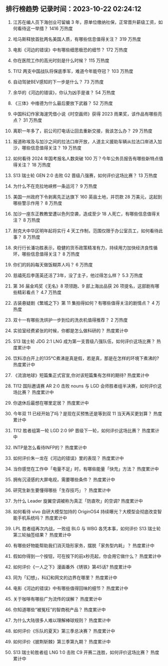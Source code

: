 
## 排行榜趋势 记录时间：2023-10-22 02:24:12
  
  1. 江苏在编人员下海创业可留编 3 年，原单位缴纳社保，正常晋升薪级工资，如何看待这一举措？ 1416 万热度
    
  2. 哈马斯释放首批两名美国人质，有哪些信息值得关注？ 319 万热度
    
  3. 电影《河边的错误》中有哪些细思极恐的细节？ 172 万热度
    
  4. 你在医院工作的高光时刻是什么时候？ 115 万热度
    
  5. TI12 两支中国战队将保底季军，难道今年能夺冠？ 103 万热度
    
  6. 自动驾驶BEV感知的下一步是什么？ 73 万热度
    
  7. 余华的《河边的错误》，你认为凶手是谁？ 54 万热度
    
  8. 《三体》中维德为什么最后要放下武器？ 52 万热度
    
  9. 中国科幻作家海漄凭借小说《时空画师》获得 2023 雨果奖，该作品有哪些亮点？ 31 万热度
    
  10. 离职一年多了，前公司打电话让回去重新交接，我该怎么办？ 29 万热度
    
  11. 报道称埃及与加沙之间的拉法口岸开放，人道主义援助车辆从拉法口岸进入加沙，哪些信息值得关注？ 19 万热度
    
  12. 如何看待 2024 年国考报名人数突破 100 万？今年公务员报告有哪些新特点值得关注？ 18 万热度
    
  13. S13 瑞士轮 GEN 2:0 击败 G2 晋级八强赛，如何评价这场比赛？ 13 万热度
    
  14. 为什么不在克拉地峡修一条运河？ 9 万热度
    
  15. 美国一州政府下令剥离先正达旗下 160 英亩土地，并罚款 28 万美元，这起到哪些警示作用？ 8 万热度
    
  16. 加沙一座东正教教堂遭以色列空袭，造成至少 18 人死亡，有哪些信息值得关注？ 8 万热度
    
  17. 耐克大中华区明年起将实行 4 天工作制，范围仅限于办公室员工，如何看待此事？ 8 万热度
    
  18. 央行行长潘功胜表示，稳健的货币政策精准有力，持续用力加快经济良性循环，哪些信息值得关注？ 8 万热度
    
  19. 你们的妈妈每天做饭糊弄人吗？ 6 万热度
    
  20. 慈禧死后李莲英还活了3年，没了主子，他过得怎么样？ 5.3 万热度
    
  21. 第 36 届金鸡奖《无名》8 项领跑、9 部上海出品获 26 项提名，这部剧有哪些精彩看点？ 4.7 万热度
    
  22. 古装悬疑剧《繁城之下》第 11 集拍得如何？有哪些值得关注的剧情点？ 4 万热度
    
  23. 双十一有哪些洗烘护一步到位的洗衣机值得推荐？ 2 万热度
    
  24. 实验室经费紧张的时候，你都是怎么做科研的？ 热度累计中
    
  25. S13 瑞士轮 JDG 2:1 LNG 成为第一支晋级八强队伍，如何评价这场比赛？ 热度累计中
    
  26. 饮料凉白开上的135℃煮沸是真是假，若是真，那是在怎样的环境下煮沸的? 热度累计中
    
  27. 《流浪地球》短篇集正式官宣,你对该短篇集有怎样的期待? 热度累计中
    
  28. TI12 国际邀请赛 AR 2:0 击败 nouns 与 LGD 会师胜者组半决赛，如何评价这场比赛？ 热度累计中
    
  29. 你退休后最想在哪里定居？ 热度累计中
    
  30. 今年双 11 已经开始了吗？是现在买预售还是等到双 11 当天再买更划算？ 热度累计中
    
  31. TI12 胜者组第一轮 LGD 2:0 9P 晋级下一轮，如何评价这场比赛？ 热度累计中
    
  32. INTP是怎么看待INFP的？ 热度累计中
    
  33. 如何评价朱一龙在《河边的错误》里的表现？ 热度累计中
    
  34. 当你感觉在工作中「电量不足」时，有哪些能量「快充」方法？ 热度累计中
    
  35. 拥有沉浸感的大屏电视，需要哪些条件？ 热度累计中
    
  36. 研究生新生要懂得哪些「生存技巧」？ 热度累计中
    
  37. 为什么 Leader 旋翼空调被称为真正「防直吹」的空调? 热度累计中
    
  38. 如何看待 vivo 自研大模型加持的 OriginOS4 持续曝光？大模型会彻底改变智能手机系统吗？ 热度累计中
    
  39. LPL 胜者组再次内战，一败组 BLG 与 WBG 各凭本事，如何评价 S13 瑞士轮第三轮抽签结果？ 热度累计中
    
  40. 有哪些好物能帮助我们消灭隐形家务，摆脱「家务型内耗」？ 热度累计中
    
  41. 假如你得到一个按钮，可在按下的前x秒亮起，你会用它做什么？ 热度累计中
    
  42. 如何评价《一人之下》漫画番外《锈铁》第45话? 热度累计中
    
  43. 同为「幻想」，科幻和网文的边界在哪里？ 热度累计中
    
  44. 电影《河边的错误》中有哪些值得回味的细节？ 热度累计中
    
  45. 关于咖啡有哪些广为流传的误解？ 热度累计中
    
  46. 你知道哪些“被冤枉”的智商税产品？ 热度累计中
    
  47. 为什么大陆很多人难以理解棒球规则？ 热度累计中
    
  48. 如何评价《乐队的夏天》第三季总决赛？ 热度累计中
    
  49. 如何评价《披荆斩棘》第三季第九期？ 热度累计中
    
  50. S13 瑞士轮胜者组 LNG 1:0 击败 C9 开赛二连胜，如何评价这场比赛？ 热度累计中
    